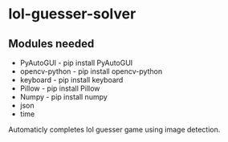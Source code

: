 # lol-guesser-solver

Modules needed
--------------
- PyAutoGUI        - pip install PyAutoGUI
- opencv-python    - pip install opencv-python
- keyboard         - pip install keyboard
- Pillow           - pip install Pillow
- Numpy            - pip install numpy
- json
- time


Automaticly completes lol guesser game using image detection.
